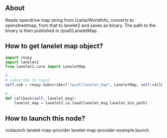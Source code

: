 ## About

Reads opendrive map string from /carla/WorldInfo, converts to openstreetmap, from that to lanelet2 and saves as binary.
The path to the binary is then published in /psaf/LaneletMap.

## How to get lanelet map object?
```python
import rospy
import lanelet2
from lanelet2.core import LaneletMap

# ...
# subscribe to topic
self.sub = rospy.Subscriber("/psaf/lanelet_map", LaneletMap, self.callback)

# ...
def callback(self, lanelet_msg):
    lanelet_map = lanelet2.io.load(lanelet_msg.lanelet_bin_path)

```

## How to launch this node?
roslaunch lanelet-map-provider lanelet-map-provider-example.launch

